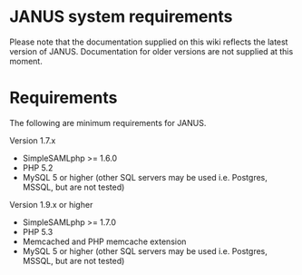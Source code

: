 # JANUS system requirements

Please note that the documentation supplied on this wiki reflects the latest version of JANUS. Documentation for older versions are not supplied at this moment.

# Requirements

The following are minimum requirements for JANUS.

Version 1.7.x
- SimpleSAMLphp >= 1.6.0
- PHP 5.2
- MySQL 5 or higher (other SQL servers may be used i.e. Postgres, MSSQL, but are not tested)

Version 1.9.x or higher
- SimpleSAMLphp >= 1.7.0
- PHP 5.3
- Memcached and PHP memcache extension
- MySQL 5 or higher (other SQL servers may be used i.e. Postgres, MSSQL, but are not tested)